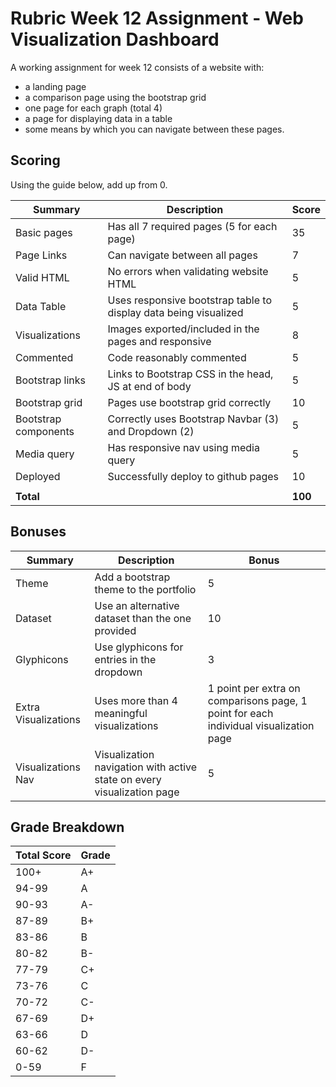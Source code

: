 # Rubric Week 12 Assignment - Web Visualization Dashboard

A working assignment for week 12 consists of a website with:

* a landing page
* a comparison page using the bootstrap grid
* one page for each graph (total 4)
* a page for displaying data in a table
* some means by which you can navigate between these pages.

## Scoring

Using the guide below, add up from 0.

| Summary              | Description                                                      | Score   |
| -------------------- | ---------------------------------------------------------------- | ------- |
| Basic pages          | Has all 7 required pages (5 for each page)                       | 35      |
| Page Links           | Can navigate between all pages                                   | 7       |
| Valid HTML           | No errors when validating website HTML                           | 5       |
| Data Table           | Uses responsive bootstrap table to display data being visualized | 5       |
| Visualizations       | Images exported/included in the pages and responsive             | 8       |
| Commented            | Code reasonably commented                                        | 5       |
| Bootstrap links      | Links to Bootstrap CSS in the head, JS at end of body            | 5       |
| Bootstrap grid       | Pages use bootstrap grid correctly                               | 10      |
| Bootstrap components | Correctly uses Bootstrap Navbar (3) and Dropdown (2)             | 5       |
| Media query          | Has responsive nav using media query                             | 5       |
| Deployed             | Successfully deploy to github pages                              | 10      |
|                      |                                                                  |         |
| **Total**            |                                                                  | **100** |

## Bonuses

| Summary              | Description                                                            | Bonus                                                                                 |
| -------------------- | ---------------------------------------------------------------------- | ------------------------------------------------------------------------------------- |
| Theme                | Add a bootstrap theme to the portfolio                                 | 5                                                                                     |
| Dataset              | Use an alternative dataset than the one provided                       | 10                                                                                    |
| Glyphicons           | Use glyphicons for entries in the dropdown                             | 3                                                                                     |
| Extra Visualizations | Uses more than 4 meaningful visualizations                             | 1 point per extra on comparisons page, 1 point for each individual visualization page |
| Visualizations Nav   | Visualization navigation with active state on every visualization page | 5                                                                                     |

## Grade Breakdown

| Total Score | Grade |
| ----------- | ----- |
| 100+        | A+    |
| 94-99       | A     |
| 90-93       | A-    |
| 87-89       | B+    |
| 83-86       | B     |
| 80-82       | B-    |
| 77-79       | C+    |
| 73-76       | C     |
| 70-72       | C-    |
| 67-69       | D+    |
| 63-66       | D     |
| 60-62       | D-    |
| 0-59        | F     |
